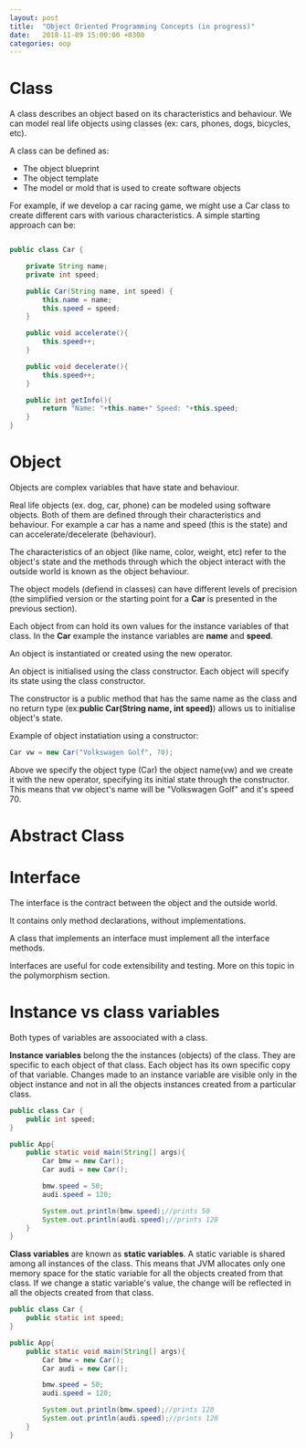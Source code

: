 ```yaml
---
layout: post
title:  "Object Oriented Programming Concepts (in progress)"
date:   2018-11-09 15:00:00 +0300
categories: oop
---
```


# Class

A class describes an object based on its characteristics and behaviour. We can model real life objects using classes (ex: cars, phones, dogs, bicycles, etc).

A class can be defined as:
- The object blueprint
- The object template
- The model or mold that is used to create software objects

For example, if we develop a car racing game, we might use a Car class to create different cars with various characteristics. A simple starting approach can be:

```java

public class Car {

    private String name;
    private int speed;

    public Car(String name, int speed) {
        this.name = name;
        this.speed = speed;
    }

    public void accelerate(){
        this.speed++;
    }

    public void decelerate(){
        this.speed++;
    }

    public int getInfo(){
        return "Name: "+this.name+" Speed: "+this.speed;
    }
}

```

# Object

Objects are complex variables that have state and behaviour.

Real life objects (ex. dog, car, phone) can be modeled using software objects. Both of them are defined through their characteristics and behaviour. For example a car has a name and speed (this is the state) and can accelerate/decelerate (behaviour). 

The characteristics of an object (like name, color, weight, etc) refer to the object's state and the methods through which the object interact with the outside world is known as the object behaviour.

The object models (defiend in classes) can have different levels of precision (the simplified version or the starting point for a __Car__ is presented in the previous section). 

Each object from can hold its own values for the instance variables of that class. In the __Car__ example the instance variables are __name__ and __speed__.

An object is instantiated or created using the new operator. 

An object is initialised using the class constructor. Each object will specify its state using the class constructor.

The constructor is a public method that has the same name as the class and no return type (ex:__public Car(String name, int speed)__)
allows us to initialise object's state.  

Example of object instatiation using a constructor:

```java
Car vw = new Car("Volkswagen Golf", 70);
```

Above we specify the object type (Car) the object name(vw) and we create it with the new operator, specifying its initial state through the constructor. This means that vw object's name will be "Volkswagen Golf" and it's speed 70.

# Abstract Class

# Interface

The interface is the contract between the object and the outside world.

It contains only method declarations, without implementations.

A class that implements an interface must implement all the interface methods.

Interfaces are useful for code extensibility and testing. 
More on this topic in the polymorphism section.

# Instance vs class variables

Both types of variables are assoociated with a class. 

__Instance variables__ belong the the instances (objects) of the class. They are specific to each object of that class. Each object has its own specific copy of that variable. Changes made to an instance variable are visible only in the object instance and not in all the objects instances created from a particular class.

```java
public class Car {
    public int speed;
}

public App{
    public static void main(String[] args){
        Car bmw = new Car();
        Car audi = new Car();

        bmw.speed = 50;
        audi.speed = 120;

        System.out.println(bmw.speed);//prints 50
        System.out.println(audi.speed);//prints 120
    }
}
```

__Class variables__ are known as __static variables__. A static variable is shared among all instances of the class. This means that JVM allocates only one memory space for the static variable for all the objects created from that class. If we change a static variable's value, the change will be reflected in all the objects created from that class. 

```java
public class Car {
    public static int speed;
}

public App{
    public static void main(String[] args){
        Car bmw = new Car();
        Car audi = new Car();

        bmw.speed = 50;
        audi.speed = 120;

        System.out.println(bmw.speed);//prints 120
        System.out.println(audi.speed);//prints 120
    }
}
```